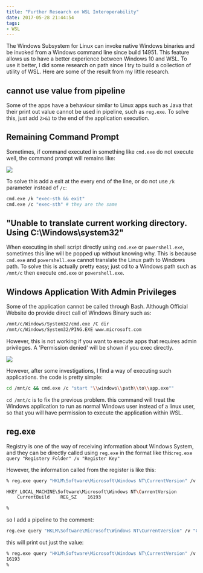 ```yaml
---
title: "Further Research on WSL Interoperability"
date: 2017-05-28 21:44:54
tags:
- WSL
---
```

The Windows Subsystem for Linux can invoke native Windows binaries and be invoked from a Windows command line since build 14951. This feature allows us to have a better experience between Windows 10 and WSL. To use it better, I did some research on path since I try to build a collection of utility of WSL. Here are some of the result from my little research.

## cannot use value from pipeline

Some of the apps have a behaviour similar to Linux apps such as Java that their print out value cannot be used in pipeline, such as `reg.exe`. To solve this, just add `2>&1` to the end of the application execution.  
<!--more-->

## Remaining Command Prompt

Sometimes, if command executed in something like `cmd.exe` do not execute well, the command prompt will remains like:

![](https://cdn.patrickwu.space/posts/dev/wsl/wsl-path-2.png)

To solve this add a exit at the every end of the line, or do not use `/k` parameter instead of `/c`:

```bash
cmd.exe /k "exec-sth && exit"
cmd.exe /c "exec-sth" # they are the same
```

## "Unable to translate current working directory. Using C:\Windows\system32"

When executing in shell script directly using `cmd.exe` or `powershell.exe`, sometimes this line will be popped up without knowing why. This is because `cmd.exe` and `powershell.exe` cannot translate the Linux path to Windows path. To solve this is actually pretty easy; just cd to a Windows path such as `/mnt/c` then execute `cmd.exe` or `powershell.exe`. 

## Windows Application With Admin Privileges

Some of the application cannot be called through Bash. Although Official Website do provide direct call of Windows Binary such as:

```bash
/mnt/c/Windows/System32/cmd.exe /C dir
/mnt/c/Windows/System32/PING.EXE www.microsoft.com
```

However, this is not working if you want to execute apps that requires admin privileges. A 'Permission denied' will be shown if you exec directly.

![](https://cdn.patrickwu.space/posts/dev/wsl/wsl-path-1.png)

However, after some investigations, I find a way of executing such applications. the code is pretty simple:

```bash
cd /mnt/c && cmd.exe /c "start "\\windows\\path\\to\\app.exe""
```

`cd /mnt/c` is to fix the previous problem. this command will treat the Windows application to run as normal Windows user instead of a linux user, so that you will have permission to execute the application within WSL.

## reg.exe
Registry is one of the way of receiving information about Windows System, and they can be directly called using `reg.exe` in the format like this:`reg.exe query "Registery Folder" /v "Register Key"`

However, the information called from the register is like this:
```bash
% reg.exe query "HKLM\Software\Microsoft\Windows NT\CurrentVersion" /v "CurrentBuild"

HKEY_LOCAL_MACHINE\Software\Microsoft\Windows NT\CurrentVersion
    CurrentBuild    REG_SZ    16193

%
```

so I add a pipeline to the comment:

```bash
reg.exe query "HKLM\Software\Microsoft\Windows NT\CurrentVersion" /v "CurrentBuild" 2>&1 | sed -n 3p | awk '{ print $3 }' | sed -e 's|\s||g'
```

this will print out just the value:
```bash
% reg.exe query "HKLM\Software\Microsoft\Windows NT\CurrentVersion" /v "CurrentBuild" 2>&1 | sed -n 3p | awk '{ print $3 }' | sed -e 's|\s||g'
16193
%
```